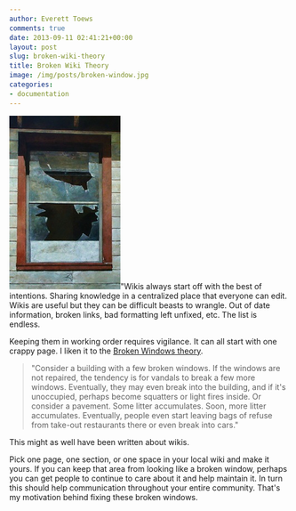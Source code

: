 ```yaml
---
author: Everett Toews
comments: true
date: 2013-09-11 02:41:21+00:00
layout: post
slug: broken-wiki-theory
title: Broken Wiki Theory
image: /img/posts/broken-window.jpg
categories:
- documentation
---
```


<img class="img-right" src="/img/posts/broken-window.jpg"/>"Wikis always start off with the best of intentions. Sharing knowledge in a centralized place that everyone can edit. Wikis are useful but they can be difficult beasts to wrangle. Out of date information, broken links, bad formatting left unfixed, etc. The list is endless.

<!--more-->

Keeping them in working order requires vigilance. It can all start with one crappy page. I liken it to the [Broken Windows theory](http://en.wikipedia.org/wiki/Broken_windows_theory).


> "Consider a building with a few broken windows. If the windows are not repaired, the tendency is for vandals to break a few more windows. Eventually, they may even break into the building, and if it's unoccupied, perhaps become squatters or light fires inside. Or consider a pavement. Some litter accumulates. Soon, more litter accumulates. Eventually, people even start leaving bags of refuse from take-out restaurants there or even break into cars."


This might as well have been written about wikis.

Pick one page, one section, or one space in your local wiki and make it yours. If you can keep that area from looking like a broken window, perhaps you can get people to continue to care about it and help maintain it. In turn this should help communication throughout your entire community. That's my motivation behind fixing these broken windows.
